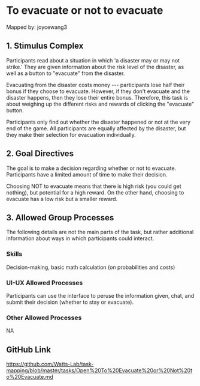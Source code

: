 # To evacuate or not to evacuate

Mapped by: joycewang3 

## 1. Stimulus Complex 
Participants read about a situation in which 'a disaster may or may not strike.' They are given information about the risk level of the disaster, as well as a button to "evacuate" from the disaster. 

Evacuating from the disaster costs money --- participants lose half their bonus if they choose to evacuate. However, if they don't evacuate and the disaster happens, then they lose their entire bonus. Therefore, this task is about weighing up the different risks and rewards of clicking the "evacuate" button.

Participants only find out whether the disaster happened or not at the very end of the game. All participants are equally affected by the disaster, but they make their selection for evacuation individually.

## 2. Goal Directives 
The goal is to make a decision regarding whether or not to evacuate. Participants have a limited amount of time to make their decision.

Choosing NOT to evacuate means that there is high risk (you could get nothing), but potential for a high reward. On the other hand, choosing to evacuate has a low risk but a smaller reward.

## 3. Allowed Group Processes 
The following details are not the main parts of the task, but rather additional information about ways in which participants could interact.

### Skills 
Decision-making, basic math calculation (on probabilities and costs)

### UI-UX Allowed Processes
Participants can use the interface to peruse the information given, chat, and submit their decision (whether to stay or evacuate).

### Other Allowed Processes
NA

## GitHub Link 
https://github.com/Watts-Lab/task-mapping/blob/master/tasks/Open%20To%20Evacuate%20or%20Not%20to%20Evacuate.md
